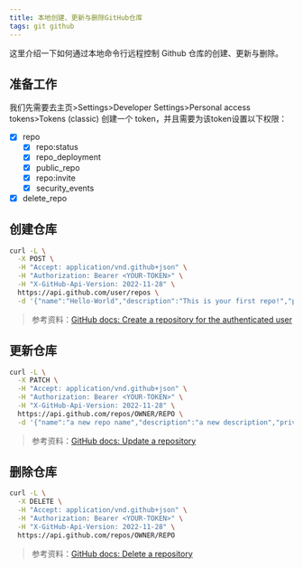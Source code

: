 ```yaml
---
title: 本地创建、更新与删除GitHub仓库
tags: git github
---
```


这里介绍一下如何通过本地命令行远程控制 Github 仓库的创建、更新与删除。

<!--more-->

## 准备工作

我们先需要去主页>Settings>Developer Settings>Personal access tokens>Tokens (classic) 创建一个 token，并且需要为该token设置以下权限：

- [x] repo
  - [x] repo:status
  - [x] repo_deployment
  - [x] public_repo
  - [x] repo:invite
  - [x] security_events

- [x] delete_repo

## 创建仓库

```sh
curl -L \
  -X POST \
  -H "Accept: application/vnd.github+json" \
  -H "Authorization: Bearer <YOUR-TOKEN>" \
  -H "X-GitHub-Api-Version: 2022-11-28" \
  https://api.github.com/user/repos \
  -d '{"name":"Hello-World","description":"This is your first repo!","private":false}'
```

> 参考资料：[GitHub docs: Create a repository for the authenticated user](https://docs.github.com/en/rest/repos/repos?apiVersion=2022-11-28#create-a-repository-for-the-authenticated-user)

## 更新仓库

```sh
curl -L \
  -X PATCH \
  -H "Accept: application/vnd.github+json" \
  -H "Authorization: Bearer <YOUR-TOKEN>" \
  -H "X-GitHub-Api-Version: 2022-11-28" \
  https://api.github.com/repos/OWNER/REPO \
  -d '{"name":"a new repo name","description":"a new description","private":false}'
```

> 参考资料：[GitHub docs: Update a repository](https://docs.github.com/en/rest/repos/repos?apiVersion=2022-11-28#update-a-repository)

## 删除仓库

```sh
curl -L \
  -X DELETE \
  -H "Accept: application/vnd.github+json" \
  -H "Authorization: Bearer <YOUR-TOKEN>" \
  -H "X-GitHub-Api-Version: 2022-11-28" \
  https://api.github.com/repos/OWNER/REPO
```

> 参考资料：[GitHub docs: Delete a repository](https://docs.github.com/en/rest/repos/repos?apiVersion=2022-11-28#delete-a-repository)

